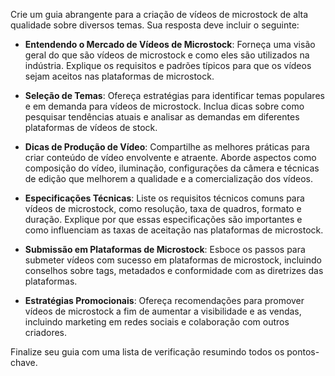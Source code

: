  
Crie um guia abrangente para a criação de vídeos de microstock de alta qualidade sobre diversos temas. Sua resposta deve incluir o seguinte:

- **Entendendo o Mercado de Vídeos de Microstock**: Forneça uma visão geral do que são vídeos de microstock e como eles são utilizados na indústria. Explique os requisitos e padrões típicos para que os vídeos sejam aceitos nas plataformas de microstock.

- **Seleção de Temas**: Ofereça estratégias para identificar temas populares e em demanda para vídeos de microstock. Inclua dicas sobre como pesquisar tendências atuais e analisar as demandas em diferentes plataformas de vídeos de stock.

- **Dicas de Produção de Vídeo**: Compartilhe as melhores práticas para criar conteúdo de vídeo envolvente e atraente. Aborde aspectos como composição do vídeo, iluminação, configurações da câmera e técnicas de edição que melhorem a qualidade e a comercialização dos vídeos.

- **Especificações Técnicas**: Liste os requisitos técnicos comuns para vídeos de microstock, como resolução, taxa de quadros, formato e duração. Explique por que essas especificações são importantes e como influenciam as taxas de aceitação nas plataformas de microstock.

- **Submissão em Plataformas de Microstock**: Esboce os passos para submeter vídeos com sucesso em plataformas de microstock, incluindo conselhos sobre tags, metadados e conformidade com as diretrizes das plataformas.

- **Estratégias Promocionais**: Ofereça recomendações para promover vídeos de microstock a fim de aumentar a visibilidade e as vendas, incluindo marketing em redes sociais e colaboração com outros criadores.

Finalize seu guia com uma lista de verificação resumindo todos os pontos-chave.
```